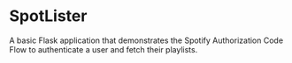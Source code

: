 # SpotLister
A basic Flask application that demonstrates the Spotify Authorization Code Flow to authenticate a user and fetch their playlists.
